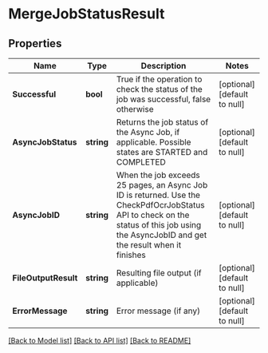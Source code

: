 # MergeJobStatusResult

## Properties
Name | Type | Description | Notes
------------ | ------------- | ------------- | -------------
**Successful** | **bool** | True if the operation to check the status of the job was successful, false otherwise | [optional] [default to null]
**AsyncJobStatus** | **string** | Returns the job status of the Async Job, if applicable.  Possible states are STARTED and COMPLETED | [optional] [default to null]
**AsyncJobID** | **string** | When the job exceeds 25 pages, an Async Job ID is returned.  Use the CheckPdfOcrJobStatus API to check on the status of this job using the AsyncJobID and get the result when it finishes | [optional] [default to null]
**FileOutputResult** | **string** | Resulting file output (if applicable) | [optional] [default to null]
**ErrorMessage** | **string** | Error message (if any) | [optional] [default to null]

[[Back to Model list]](../README.md#documentation-for-models) [[Back to API list]](../README.md#documentation-for-api-endpoints) [[Back to README]](../README.md)


